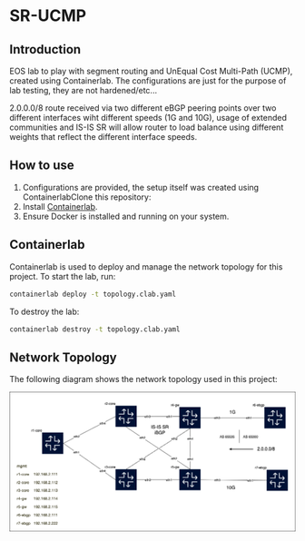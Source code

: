 # SR-UCMP

## Introduction

EOS lab to play with segment routing and UnEqual Cost Multi-Path (UCMP), created using Containerlab.
The configurations are just for the purpose of lab testing, they are not hardened/etc...

2.0.0.0/8 route received via two different eBGP peering points over two different interfaces wiht different speeds (1G and 10G), usage of extended communities and IS-IS SR will allow router to load balance using different weights that reflect the different interface speeds.

## How to use

1. Configurations are provided, the setup itself was created using ContainerlabClone this repository:
2. Install [Containerlab](https://containerlab.dev/install/).
3. Ensure Docker is installed and running on your system.

## Containerlab

Containerlab is used to deploy and manage the network topology for this project. To start the lab, run:
```sh
containerlab deploy -t topology.clab.yaml
```
To destroy the lab:
```sh
containerlab destroy -t topology.clab.yaml
```

## Network Topology

The following diagram shows the network topology used in this project:

[![Network Topology](img/topology.clab.drawio.png)](img/topology.clab.drawio.png)
